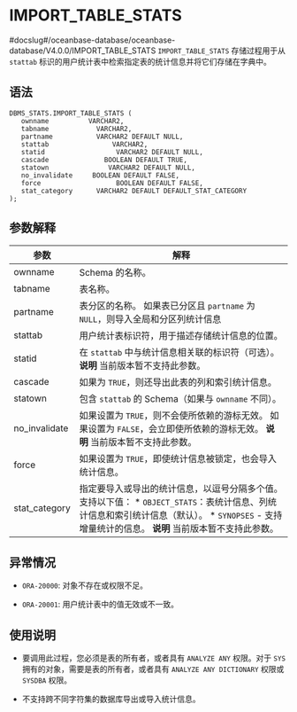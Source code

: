 IMPORT_TABLE_STATS 
=======================================
#docslug#/oceanbase-database/oceanbase-database/V4.0.0/IMPORT_TABLE_STATS
`IMPORT_TABLE_STATS` 存储过程用于从 `stattab` 标识的用户统计表中检索指定表的统计信息并将它们存储在字典中。

语法 
-----------------------

```unknow
DBMS_STATS.IMPORT_TABLE_STATS (
   ownname          VARCHAR2,
   tabname            VARCHAR2,
   partname           VARCHAR2 DEFAULT NULL,
   stattab                VARCHAR2,
   statid                  VARCHAR2 DEFAULT NULL,
   cascade              BOOLEAN DEFAULT TRUE,
   statown               VARCHAR2 DEFAULT NULL,
   no_invalidate     BOOLEAN DEFAULT FALSE,
   force                   BOOLEAN DEFAULT FALSE,
   stat_category      VARCHAR2 DEFAULT DEFAULT_STAT_CATEGORY
);
```



参数解释 
-------------------------



|      参数       |                                                                                                                      解释                                                                                                                       |
|---------------|-----------------------------------------------------------------------------------------------------------------------------------------------------------------------------------------------------------------------------------------------|
| ownname       | Schema 的名称。                                                                                                                                                                                                                                   |
| tabname       | 表名称。                                                                                                                                                                                                                                          |
| partname      | 表分区的名称。 如果表已分区且 `partname` 为 `NULL`，则导入全局和分区列统计信息                                                                                                                                                                             |
| stattab       | 用户统计表标识符，用于描述存储统计信息的位置。                                                                                                                                                                                                                       |
| statid        | 在 `stattab` 中与统计信息相关联的标识符（可选）。 **说明**  当前版本暂不支持此参数。                                                                                                                                                           |
| cascade       | 如果为 `TRUE`，则还导出此表的列和索引统计信息。                                                                                                                                                                                                                   |
| statown       | 包含 `stattab` 的 Schema（如果与 `ownname` 不同）。                                                                                                                                                                                                      |
| no_invalidate | 如果设置为 `TRUE`，则不会使所依赖的游标无效。 如果设置为 `FALSE`，会立即使所依赖的游标无效。 **说明**  当前版本暂不支持此参数。                                                                                                                                   |
| force         | 如果设置为 `TRUE`，即使统计信息被锁定，也会导入统计信息。                                                                                                                                                                                                              |
| stat_category | 指定要导入或导出的统计信息，以逗号分隔多个值。支持以下值： * `OBJECT_STATS`：表统计信息、列统计信息和索引统计信息（默认）。   * `SYNOPSES` - 支持增量统计的信息。    **说明**  当前版本暂不支持此参数。 |



异常情况 
-------------------------

* `ORA-20000`: 对象不存在或权限不足。

  

* `ORA-20001`: 用户统计表中的值无效或不一致。

  




使用说明 
-------------------------

* 要调用此过程，您必须是表的所有者，或者具有 `ANALYZE ANY` 权限。对于 `SYS` 拥有的对象，需要是表的所有者，或者具有 `ANALYZE ANY DICTIONARY` 权限或 `SYSDBA` 权限。

  

* 不支持跨不同字符集的数据库导出或导入统计信息。

  



